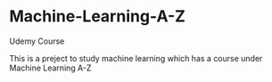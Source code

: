 # Machine-Learning-A-Z
Udemy Course

This is a preject to study machine learning which has a course under Machine Learning A-Z
